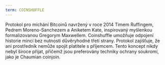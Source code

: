 ```yaml
---
term: COINSHUFFLE
---
```


Protokol pro míchání Bitcoinů navržený v roce 2014 Timem Ruffingem, Pedrem Moreno-Sanchezem a Aniketem Kate, inspirovaný myšlenkou formalizovanou Gregorym Maxwellem. Coinshuffle umožňuje odpojení historie mincí bez nutnosti důvěryhodné třetí strany. Protokol zajišťuje, že ani prostředník nemůže spojit platitele s příjemcem. Tento koncept nikdy nebyl široce přijat, přičemž jsou preferovány techniky ochrany soukromí, jako je Chaumian coinjoin.